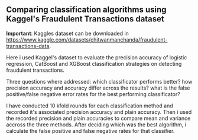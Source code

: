 ## Comparing classification algorithms using Kaggel's Fraudulent Transactions dataset 

**Important**: Kaggles dataset can be downloaded in https://www.kaggle.com/datasets/chitwanmanchanda/fraudulent-transactions-data.

Here i used Kaggel's dataset to evaluate the precision accuracy of logistic regression, CatBoost and XGBoost classification strategies on detecting fraudulent transactions.

Three questions where addressed: which classificator performs better? how precision accuracy and accuracy differ across the results? what is the false positive/false negative error rates for the best performing classificator?

I have conducted 10 kfold rounds for each classification method and recorded it's associated precision accuracy and plain accuracy. Then i used the recorded precision and plain accuracies to compare mean and variance accross the three methods.
After deciding which was the best algorithm, i calculate the false positive and false negative rates for that classifier.

